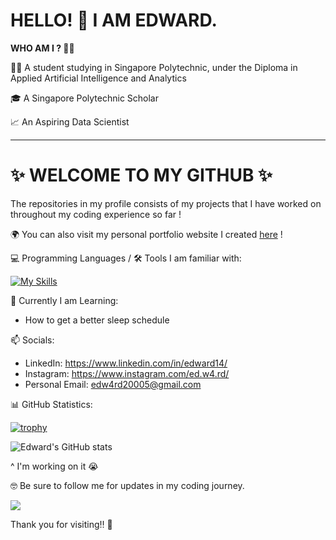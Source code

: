 # HELLO! 👋 I AM EDWARD.

<b>WHO AM I ? 🤷‍♂️</b>

👨‍🎓 A student studying in Singapore Polytechnic, under the Diploma in Applied Artificial Intelligence and Analytics

🎓 A Singapore Polytechnic Scholar

📈 An Aspiring Data Scientist

--------

# ✨ WELCOME TO MY GITHUB ✨  

The repositories in my profile consists of my projects that I have worked on throughout my coding experience so far !

🌍 You can also visit my personal portfolio website I created <a href="https://edwards-website.netlify.app" target="_blank">here</a> !

💻 Programming Languages / 🛠️ Tools I am familiar with:

[![My Skills](https://skillicons.dev/icons?i=py,pytorch,tensorflow,sklearn,opencv,anaconda,html,css,bootstrap,tailwind,js,jquery,react,nodejs,flask,mongodb,sqlite,netlify,notion,postman,docker,figma,git,github,gitlab,bash&perline=13)](https://skillicons.dev)

🌱 Currently I am Learning:
- How to get a better sleep schedule

 📫 Socials:
- LinkedIn: https://www.linkedin.com/in/edward14/
- Instagram: https://www.instagram.com/ed.w4.rd/
- Personal Email: edw4rd20005@gmail.com

📊 GitHub Statistics:

[![trophy](https://github-profile-trophy.vercel.app/?username=edw4rd14&theme=onedark&row=2&column=4)](https://github.com/ryo-ma/github-profile-trophy)

![Edward's GitHub stats](https://github-readme-stats.vercel.app/api?username=Edw4rd14&show_icons=true&theme=dark&rank_icon=github)

^ I'm working on it 😭

🤓 Be sure to follow me for updates in my coding journey. 

![](https://komarev.com/ghpvc/?username=Edw4rd14&color=blue)

Thank you for visiting‼️ 🤩
